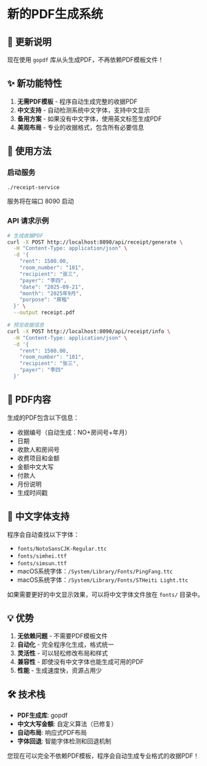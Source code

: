 # 新的PDF生成系统

## 🎉 更新说明

现在使用 `gopdf` 库从头生成PDF，不再依赖PDF模板文件！

## ✨ 新功能特性

1. **无需PDF模板** - 程序自动生成完整的收据PDF
2. **中文支持** - 自动检测系统中文字体，支持中文显示
3. **备用方案** - 如果没有中文字体，使用英文标签生成PDF
4. **美观布局** - 专业的收据格式，包含所有必要信息

## 🚀 使用方法

### 启动服务
```bash
./receipt-service
```

服务将在端口 8090 启动

### API 请求示例
```bash
# 生成收据PDF
curl -X POST http://localhost:8090/api/receipt/generate \
  -H "Content-Type: application/json" \
  -d '{
    "rent": 1500.00,
    "room_number": "101",
    "recipient": "张三",
    "payer": "李四",
    "date": "2025-09-21",
    "month": "2025年9月",
    "purpose": "房租"
  }' \
  --output receipt.pdf

# 预览收据信息
curl -X POST http://localhost:8090/api/receipt/info \
  -H "Content-Type: application/json" \
  -d '{
    "rent": 1500.00,
    "room_number": "101",
    "recipient": "张三",
    "payer": "李四"
  }'
```

## 📄 PDF内容

生成的PDF包含以下信息：
- 收据编号（自动生成：NO+房间号+年月）
- 日期
- 收款人和房间号
- 收费项目和金额
- 金额中文大写
- 付款人
- 月份说明
- 生成时间戳

## 🔧 中文字体支持

程序会自动查找以下字体：
- `fonts/NotoSansCJK-Regular.ttc`
- `fonts/simhei.ttf`
- `fonts/simsun.ttf`
- macOS系统字体：`/System/Library/Fonts/PingFang.ttc`
- macOS系统字体：`/System/Library/Fonts/STHeiti Light.ttc`

如果需要更好的中文显示效果，可以将中文字体文件放在 `fonts/` 目录中。

## 💡 优势

1. **无依赖问题** - 不需要PDF模板文件
2. **自动化** - 完全程序化生成，格式统一
3. **灵活性** - 可以轻松修改布局和样式
4. **兼容性** - 即使没有中文字体也能生成可用的PDF
5. **性能** - 生成速度快，资源占用少

## 🛠️ 技术栈

- **PDF生成库**: gopdf
- **中文大写金额**: 自定义算法（已修复）
- **自动布局**: 响应式PDF布局
- **字体回退**: 智能字体检测和回退机制

您现在可以完全不依赖PDF模板，程序会自动生成专业格式的收据PDF！